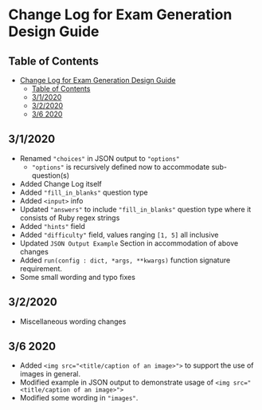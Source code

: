 # Change Log for Exam Generation Design Guide

## Table of Contents

- [Change Log for Exam Generation Design Guide](#change-log-for-exam-generation-design-guide)
  - [Table of Contents](#table-of-contents)
  - [3/1/2020](#312020)
  - [3/2/2020](#322020)
  - [3/6 2020](#36-2020)

## 3/1/2020

- Renamed `"choices"` in JSON output to `"options"`
  - `"options"` is recursively defined now to accommodate sub-question(s)
- Added Change Log itself
- Added `"fill_in_blanks"` question type
- Added `<input>` info
- Updated `"answers"` to include `"fill_in_blanks"` question type where it consists of Ruby regex strings
- Added `"hints"` field
- Added `"difficulty"` field, values ranging `[1, 5]` all inclusive
- Updated `JSON Output Example` Section in accommodation of above changes
- Added `run(config : dict, *args, **kwargs)` function signature requirement.
- Some small wording and typo fixes

## 3/2/2020

- Miscellaneous wording changes

## 3/6 2020

- Added `<img src="<title/caption of an image>">` to support the use of images in general.
- Modified example in JSON output to demonstrate usage of `<img src="<title/caption of an image>">`
- Modified some wording in `"images"`.
